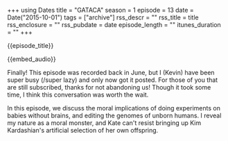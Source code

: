 +++
using Dates
title = "GATACA"
season = 1
episode = 13
date = Date("2015-10-01")
tags = ["archive"]
rss_descr = ""
rss_title = title
rss_enclosure = ""
rss_pubdate = date
episode_length = ""
itunes_duration = ""
+++

{{episode_title}}

{{embed_audio}}

Finally! This episode was recorded back in June, but I (Kevin) have been super busy (/super lazy) and only now got it posted. For those of you that are still subscribed, thanks for not abandoning us! Though it took some time, I think this conversation was worth the wait.

In this episode, we discuss the moral implications of doing experiments on babies without brains, and editing the genomes of unborn humans. I reveal my nature as a moral monster, and Kate can't resist bringing up Kim Kardashian's artificial selection of her own offspring.
